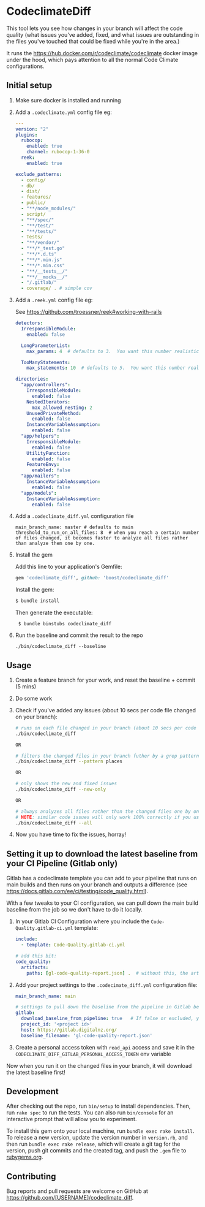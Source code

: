 # CodeclimateDiff

This tool lets you see how changes in your branch will affect the code quality (what issues you've added, fixed, and what issues are outstanding in the files you've touched that could be fixed while you're in the area.)

It runs the https://hub.docker.com/r/codeclimate/codeclimate docker image under the hood, which pays attention to all the normal Code Climate configurations.


## Initial setup

1. Make sure docker is installed and running

2. Add a `.codeclimate.yml` config file eg:
      ```yml
      ---
      version: "2"
      plugins:
        rubocop:
          enabled: true
          channel: rubocop-1-36-0
        reek:
          enabled: true

      exclude_patterns:
        - config/
        - db/
        - dist/
        - features/
        - public/
        - "**/node_modules/"
        - script/
        - "**/spec/"
        - "**/test/"
        - "**/tests/"
        - Tests/
        - "**/vendor/"
        - "**/*_test.go"
        - "**/*.d.ts"
        - "**/*.min.js"
        - "**/*.min.css"
        - "**/__tests__/"
        - "**/__mocks__/"
        - "/.gitlab/"
        - coverage/ . # simple cov
      ```

3. Add a `.reek.yml` config file eg:

      See https://github.com/troessner/reek#working-with-rails 
      ```yml
      detectors:
        IrresponsibleModule:
          enabled: false

        LongParameterList:
          max_params: 4  # defaults to 3.  You want this number realistic but stretchy so we can move it down

        TooManyStatements:
          max_statements: 10  # defaults to 5.  You want this number realistic but stretchy so we can move it down

      directories:
        "app/controllers":
          IrresponsibleModule:
            enabled: false
          NestedIterators:
            max_allowed_nesting: 2
          UnusedPrivateMethod:
            enabled: false
          InstanceVariableAssumption:
            enabled: false
        "app/helpers":
          IrresponsibleModule:
            enabled: false
          UtilityFunction:
            enabled: false
          FeatureEnvy:
            enabled: false
        "app/mailers":
          InstanceVariableAssumption:
            enabled: false
        "app/models":
          InstanceVariableAssumption:
            enabled: false
      ```

4. Add a `.codeclimate_diff.yml` configuration file
      ```
      main_branch_name: master # defaults to main
      threshold_to_run_on_all_files: 8  # when you reach a certain number of files changed, it becomes faster to analyze all files rather than analyze them one by one.
      ```

5. Install the gem

    Add this line to your application's Gemfile:

    ```ruby
    gem 'codeclimate_diff', github: 'boost/codeclimate_diff'
    ```

    Install the gem:

    ```bash
    $ bundle install
    ```

    Then generate the executable:

        $ bundle binstubs codeclimate_diff


6. Run the baseline and commit the result to the repo

    ```
    ./bin/codeclimate_diff --baseline
    ```

## Usage

1. Create a feature branch for your work, and reset the baseline + commit (5 mins)

2. Do some work

3. Check if you've added any issues (about 10 secs per code file changed on your branch):

    ```bash
    # runs on each file changed in your branch (about 10 secs per code file changed on your branch)
    ./bin/codeclimate_diff

    OR

    # filters the changed files in your branch futher by a grep pattern
    ./bin/codeclimate_diff --pattern places

    OR

    # only shows the new and fixed issues
    ./bin/codeclimate_diff --new-only

    OR

    # always analyzes all files rather than the changed files one by one, even if below the 'threshold_to_run_on_all_files' setting.
    # NOTE: similar code issues will only work 100% correctly if you use this setting (otherwise it might miss a similarity with a file you didn't change and think you fixed it)
    ./bin/codeclimate_diff --all
    ```

4. Now you have time to fix the issues, horray!


## Setting it up to download the latest baseline from your CI Pipeline (Gitlab only)

Gitlab has a codeclimate template you can add to your pipeline that runs on main builds and then runs on your branch and outputs a difference (see https://docs.gitlab.com/ee/ci/testing/code_quality.html).

With a few tweaks to your CI configuration, we can pull down the main build baseline from the job so we don't have to do it locally.

1. In your Gitlab CI Configuration where you include the `Code-Quality.gitlab-ci.yml` template:

      ```yml
      include:
        - template: Code-Quality.gitlab-ci.yml

      # add this bit:
      code_quality:
        artifacts:
          paths: [gl-code-quality-report.json] .  # without this, the artifact can't be downloaded
      ```

2. Add your project settings to the `.codecimate_diff.yml` configuration file:
      ```yml
      main_branch_name: main

      # settings to pull down the baseline from the pipeline in Gitlab before checking your branch
      gitlab:
        download_baseline_from_pipeline: true   # If false or excluded, you will need to generate the baseline manually
        project_id: '<project id>'
        host: https://gitlab.digitalnz.org/
        baseline_filename: 'gl-code-quality-report.json'
      ```

3. Create a personal access token with `read_api` access and save it in the `CODECLIMATE_DIFF_GITLAB_PERSONAL_ACCESS_TOKEN` env variable

Now when you run it on the changed files in your branch, it will download the latest baseline first!

## Development

After checking out the repo, run `bin/setup` to install dependencies. Then, run `rake spec` to run the tests. You can also run `bin/console` for an interactive prompt that will allow you to experiment.

To install this gem onto your local machine, run `bundle exec rake install`. To release a new version, update the version number in `version.rb`, and then run `bundle exec rake release`, which will create a git tag for the version, push git commits and the created tag, and push the `.gem` file to [rubygems.org](https://rubygems.org).

## Contributing

Bug reports and pull requests are welcome on GitHub at https://github.com/[USERNAME]/codeclimate_diff.
